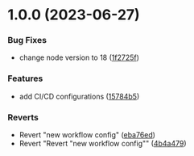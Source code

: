 # 1.0.0 (2023-06-27)


### Bug Fixes

* change node version to 18 ([1f2725f](https://github.com/Majid-dev/aws-terraform/commit/1f2725fb44a21faf7ca90c99cc78afe858e8915e))


### Features

* add CI/CD configurations ([15784b5](https://github.com/Majid-dev/aws-terraform/commit/15784b5902c46c5c094b4ae89055b5e3ff7c71dc))


### Reverts

* Revert "new workflow config" ([eba76ed](https://github.com/Majid-dev/aws-terraform/commit/eba76ed24d27cddace14dcceb1e4e804786e722c))
* Revert "Revert "new workflow config"" ([4b4a479](https://github.com/Majid-dev/aws-terraform/commit/4b4a47967e147b0a8486332781914d4340e78657))
